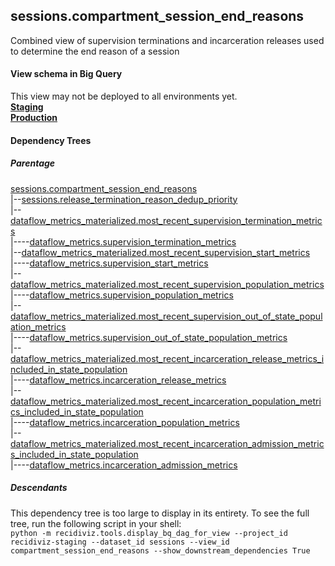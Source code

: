 ## sessions.compartment_session_end_reasons
Combined view of supervision terminations and incarceration releases used to determine the end reason of a
    session

#### View schema in Big Query
This view may not be deployed to all environments yet.<br/>
[**Staging**](https://console.cloud.google.com/bigquery?pli=1&p=recidiviz-staging&page=table&project=recidiviz-staging&d=sessions&t=compartment_session_end_reasons)
<br/>
[**Production**](https://console.cloud.google.com/bigquery?pli=1&p=recidiviz-123&page=table&project=recidiviz-123&d=sessions&t=compartment_session_end_reasons)
<br/>

#### Dependency Trees

##### Parentage
[sessions.compartment_session_end_reasons](../sessions/compartment_session_end_reasons.md) <br/>
|--[sessions.release_termination_reason_dedup_priority](../sessions/release_termination_reason_dedup_priority.md) <br/>
|--[dataflow_metrics_materialized.most_recent_supervision_termination_metrics](../dataflow_metrics_materialized/most_recent_supervision_termination_metrics.md) <br/>
|----[dataflow_metrics.supervision_termination_metrics](../../metrics/supervision/supervision_termination_metrics.md) <br/>
|--[dataflow_metrics_materialized.most_recent_supervision_start_metrics](../dataflow_metrics_materialized/most_recent_supervision_start_metrics.md) <br/>
|----[dataflow_metrics.supervision_start_metrics](../../metrics/supervision/supervision_start_metrics.md) <br/>
|--[dataflow_metrics_materialized.most_recent_supervision_population_metrics](../dataflow_metrics_materialized/most_recent_supervision_population_metrics.md) <br/>
|----[dataflow_metrics.supervision_population_metrics](../../metrics/supervision/supervision_population_metrics.md) <br/>
|--[dataflow_metrics_materialized.most_recent_supervision_out_of_state_population_metrics](../dataflow_metrics_materialized/most_recent_supervision_out_of_state_population_metrics.md) <br/>
|----[dataflow_metrics.supervision_out_of_state_population_metrics](../../metrics/supervision/supervision_out_of_state_population_metrics.md) <br/>
|--[dataflow_metrics_materialized.most_recent_incarceration_release_metrics_included_in_state_population](../dataflow_metrics_materialized/most_recent_incarceration_release_metrics_included_in_state_population.md) <br/>
|----[dataflow_metrics.incarceration_release_metrics](../../metrics/incarceration/incarceration_release_metrics.md) <br/>
|--[dataflow_metrics_materialized.most_recent_incarceration_population_metrics_included_in_state_population](../dataflow_metrics_materialized/most_recent_incarceration_population_metrics_included_in_state_population.md) <br/>
|----[dataflow_metrics.incarceration_population_metrics](../../metrics/incarceration/incarceration_population_metrics.md) <br/>
|--[dataflow_metrics_materialized.most_recent_incarceration_admission_metrics_included_in_state_population](../dataflow_metrics_materialized/most_recent_incarceration_admission_metrics_included_in_state_population.md) <br/>
|----[dataflow_metrics.incarceration_admission_metrics](../../metrics/incarceration/incarceration_admission_metrics.md) <br/>


##### Descendants
This dependency tree is too large to display in its entirety. To see the full tree, run the following script in your shell: <br/>
```python -m recidiviz.tools.display_bq_dag_for_view --project_id recidiviz-staging --dataset_id sessions --view_id compartment_session_end_reasons --show_downstream_dependencies True```
